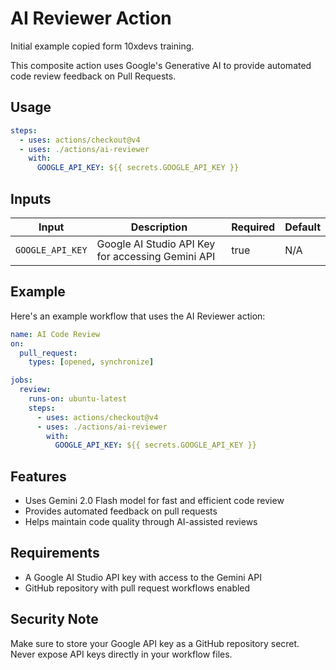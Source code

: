 # AI Reviewer Action

Initial example copied form 10xdevs training.

This composite action uses Google's Generative AI to provide automated code review feedback on Pull Requests.

## Usage

```yaml
steps:
  - uses: actions/checkout@v4
  - uses: ./actions/ai-reviewer
    with:
      GOOGLE_API_KEY: ${{ secrets.GOOGLE_API_KEY }}
```

## Inputs

| Input | Description | Required | Default |
|-------|-------------|----------|---------|
| `GOOGLE_API_KEY` | Google AI Studio API Key for accessing Gemini API | true | N/A |

## Example

Here's an example workflow that uses the AI Reviewer action:

```yaml
name: AI Code Review
on:
  pull_request:
    types: [opened, synchronize]

jobs:
  review:
    runs-on: ubuntu-latest
    steps:
      - uses: actions/checkout@v4
      - uses: ./actions/ai-reviewer
        with:
          GOOGLE_API_KEY: ${{ secrets.GOOGLE_API_KEY }}
```

## Features

- Uses Gemini 2.0 Flash model for fast and efficient code review
- Provides automated feedback on pull requests
- Helps maintain code quality through AI-assisted reviews

## Requirements

- A Google AI Studio API key with access to the Gemini API
- GitHub repository with pull request workflows enabled

## Security Note

Make sure to store your Google API key as a GitHub repository secret. Never expose API keys directly in your workflow files.

